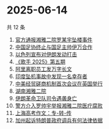 # 2025-06-14

共 12 条

<!-- BEGIN ZHIHUSEARCH -->
<!-- 最后更新时间 Sat Jun 14 2025 01:15:47 GMT+0800 (China Standard Time) -->

1. [官方通报湘雅二院罗某宇坠楼事件](https://www.zhihu.com/search?q=%E5%AE%98%E6%96%B9%E9%80%9A%E6%8A%A5%E6%B9%98%E9%9B%85%E4%BA%8C%E9%99%A2%E7%BD%97%E6%9F%90%E5%AE%87%E5%9D%A0%E6%A5%BC%E4%BA%8B%E4%BB%B6)
1. [中国足协终止与国足主帅伊万合作](https://www.zhihu.com/search?q=%E4%B8%AD%E5%9B%BD%E8%B6%B3%E5%8D%8F%E7%BB%88%E6%AD%A2%E4%B8%8E%E5%9B%BD%E8%B6%B3%E4%B8%BB%E5%B8%85%E4%BC%8A%E4%B8%87%E5%90%88%E4%BD%9C)
1. [以色列宣布对伊朗发动打击](https://www.zhihu.com/search?q=%E4%BB%A5%E8%89%B2%E5%88%97%E5%AE%A3%E5%B8%83%E5%AF%B9%E4%BC%8A%E6%9C%97%E5%8F%91%E5%8A%A8%E6%89%93%E5%87%BB)
1. [《歌手 2025》第五期](https://www.zhihu.com/search?q=%E3%80%8A%E6%AD%8C%E6%89%8B%202025%E3%80%8B%E7%AC%AC%E4%BA%94%E6%9C%9F)
1. [阿里离职员工发万字长文](https://www.zhihu.com/search?q=%E9%98%BF%E9%87%8C%E7%A6%BB%E8%81%8C%E5%91%98%E5%B7%A5%E5%8F%91%E4%B8%87%E5%AD%97%E9%95%BF%E6%96%87)
1. [印度坠机事故中发现一名幸存者](https://www.zhihu.com/search?q=%E5%8D%B0%E5%BA%A6%E5%9D%A0%E6%9C%BA%E4%BA%8B%E6%95%85%E4%B8%AD%E5%8F%91%E7%8E%B0%E4%B8%80%E5%90%8D%E5%B9%B8%E5%AD%98%E8%80%85)
1. [中美经贸磋商机制首次会议在英国举行](https://www.zhihu.com/search?q=%E4%B8%AD%E7%BE%8E%E7%BB%8F%E8%B4%B8%E7%A3%8B%E5%95%86%E6%9C%BA%E5%88%B6%E9%A6%96%E6%AC%A1%E4%BC%9A%E8%AE%AE%E5%9C%A8%E8%8B%B1%E5%9B%BD%E4%B8%BE%E8%A1%8C)
1. [湖南湘雅二院](https://www.zhihu.com/search?q=%E6%B9%96%E5%8D%97%E6%B9%98%E9%9B%85%E4%BA%8C%E9%99%A2)
1. [伊朗革命卫队司令遇袭身亡](https://www.zhihu.com/search?q=%E4%BC%8A%E6%9C%97%E9%9D%A9%E5%91%BD%E5%8D%AB%E9%98%9F%E5%8F%B8%E4%BB%A4%E9%81%87%E8%A2%AD%E8%BA%AB%E4%BA%A1)
1. [警方介入罗帅宇举报湘雅二院医疗腐败](https://www.zhihu.com/search?q=%E8%AD%A6%E6%96%B9%E4%BB%8B%E5%85%A5%E7%BD%97%E5%B8%85%E5%AE%87%E4%B8%BE%E6%8A%A5%E6%B9%98%E9%9B%85%E4%BA%8C%E9%99%A2%E5%8C%BB%E7%96%97%E8%85%90%E8%B4%A5)
1. [上海高考作文：专-转-传](https://www.zhihu.com/search?q=%E4%B8%8A%E6%B5%B7%E9%AB%98%E8%80%83%E4%BD%9C%E6%96%87%EF%BC%9A%E4%B8%93-%E8%BD%AC-%E4%BC%A0)
1. [加州起诉特朗普政府调兵有何法律依据](https://www.zhihu.com/search?q=%E5%8A%A0%E5%B7%9E%E8%B5%B7%E8%AF%89%E7%89%B9%E6%9C%97%E6%99%AE%E6%94%BF%E5%BA%9C%E8%B0%83%E5%85%B5%E6%9C%89%E4%BD%95%E6%B3%95%E5%BE%8B%E4%BE%9D%E6%8D%AE)

<!-- END ZHIHUSEARCH -->
